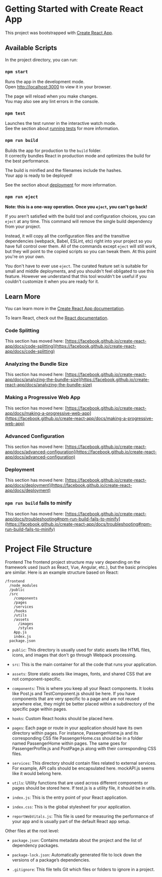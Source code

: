 # Getting Started with Create React App

This project was bootstrapped with [Create React App](https://github.com/facebook/create-react-app).

## Available Scripts

In the project directory, you can run:

### `npm start`

Runs the app in the development mode.\
Open [http://localhost:3000](http://localhost:3000) to view it in your browser.

The page will reload when you make changes.\
You may also see any lint errors in the console.

### `npm test`

Launches the test runner in the interactive watch mode.\
See the section about [running tests](https://facebook.github.io/create-react-app/docs/running-tests) for more information.

### `npm run build`

Builds the app for production to the `build` folder.\
It correctly bundles React in production mode and optimizes the build for the best performance.

The build is minified and the filenames include the hashes.\
Your app is ready to be deployed!

See the section about [deployment](https://facebook.github.io/create-react-app/docs/deployment) for more information.

### `npm run eject`

**Note: this is a one-way operation. Once you `eject`, you can't go back!**

If you aren't satisfied with the build tool and configuration choices, you can `eject` at any time. This command will remove the single build dependency from your project.

Instead, it will copy all the configuration files and the transitive dependencies (webpack, Babel, ESLint, etc) right into your project so you have full control over them. All of the commands except `eject` will still work, but they will point to the copied scripts so you can tweak them. At this point you're on your own.

You don't have to ever use `eject`. The curated feature set is suitable for small and middle deployments, and you shouldn't feel obligated to use this feature. However we understand that this tool wouldn't be useful if you couldn't customize it when you are ready for it.

## Learn More

You can learn more in the [Create React App documentation](https://facebook.github.io/create-react-app/docs/getting-started).

To learn React, check out the [React documentation](https://reactjs.org/).

### Code Splitting

This section has moved here: [https://facebook.github.io/create-react-app/docs/code-splitting](https://facebook.github.io/create-react-app/docs/code-splitting)

### Analyzing the Bundle Size

This section has moved here: [https://facebook.github.io/create-react-app/docs/analyzing-the-bundle-size](https://facebook.github.io/create-react-app/docs/analyzing-the-bundle-size)

### Making a Progressive Web App

This section has moved here: [https://facebook.github.io/create-react-app/docs/making-a-progressive-web-app](https://facebook.github.io/create-react-app/docs/making-a-progressive-web-app)

### Advanced Configuration

This section has moved here: [https://facebook.github.io/create-react-app/docs/advanced-configuration](https://facebook.github.io/create-react-app/docs/advanced-configuration)

### Deployment

This section has moved here: [https://facebook.github.io/create-react-app/docs/deployment](https://facebook.github.io/create-react-app/docs/deployment)

### `npm run build` fails to minify

This section has moved here: [https://facebook.github.io/create-react-app/docs/troubleshooting#npm-run-build-fails-to-minify](https://facebook.github.io/create-react-app/docs/troubleshooting#npm-run-build-fails-to-minify)



# Project File Structure
Frontend
The frontend project structure may vary depending on the framework used (such as React, Vue, Angular, etc.), but the basic principles are similar. Here is an example structure based on React:
```
/frontend
  /node_modules
  /public
  /src
    /components
    /pages
    /services
    /hooks
    /utils
    /assets
      /images
      /styles
    App.js
    index.js
  package.json
```
- `public`: This directory is usually used for static assets like HTML files, icons, and images that don't go through Webpack processing.

- `src`: This is the main container for all the code that runs your application.

- `assets`: Store static assets like images, fonts, and shared CSS that are not component-specific.

- `components`: This is where you keep all your React components. It looks like Post.js and TestComponent.js should be here. If you have components that are very specific to a page and are not reused anywhere else, they might be better placed within a subdirectory of the specific page within pages.

- `hooks`: Custom React hooks should be placed here.

- `pages`: Each page or route in your application should have its own directory within pages. For instance, PassengerHome.js and its corresponding CSS file PassengerHome.css should be in a folder named PassengerHome within pages. The same goes for PassengerProfile.js and PostPage.js along with their corresponding CSS files.

- `services`: This directory should contain files related to external services. For example, API calls should be encapsulated here. mockAPI.js seems like it would belong here.

- `utils`: Utility functions that are used across different components or pages should be stored here. If test.js is a utility file, it should be in utils.

- `index.js`: This is the entry point of your React application.

- `index.css`: This is the global stylesheet for your application.

- `reportWebVitals.js`: This file is used for measuring the performance of your app and is usually part of the default React app setup.

Other files at the root level:

- `package.json`: Contains metadata about the project and the list of dependency packages.

- `package-lock.json`: Automatically generated file to lock down the versions of a package’s dependencies.

- `.gitignore`: This file tells Git which files or folders to ignore in a project.
